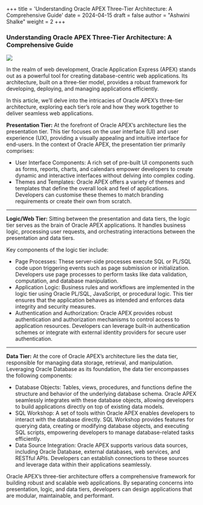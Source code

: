 +++
title = 'Understanding Oracle APEX Three-Tier Architecture: A Comprehensive Guide'
date = 2024-04-15
draft = false
author = "Ashwini Shalke"
weight = 2
+++

### Understanding Oracle APEX Three-Tier Architecture: A Comprehensive Guide

![](https://cdn-images-1.medium.com/max/2400/1*FJNBjXS7zXYVVPsjaDPFIw.jpeg)

In the realm of web development, Oracle Application Express (APEX) stands out as a powerful tool for creating database-centric web applications. Its architecture, built on a three-tier model, provides a robust framework for developing, deploying, and managing applications efficiently.

In this article, we’ll delve into the intricacies of Oracle APEX’s three-tier architecture, exploring each tier’s role and how they work together to deliver seamless web applications.

**Presentation Tier:** At the forefront of Oracle APEX’s architecture lies the presentation tier. This tier focuses on the user interface (UI) and user experience (UX), providing a visually appealing and intuitive interface for end-users. In the context of Oracle APEX, the presentation tier primarily comprises:

*   User Interface Components: A rich set of pre-built UI components such as forms, reports, charts, and calendars empower developers to create dynamic and interactive interfaces without delving into complex coding.
*   Themes and Templates: Oracle APEX offers a variety of themes and templates that define the overall look and feel of applications. Developers can customise these themes to match branding requirements or create their own from scratch.
---
**Logic/Web Tier:** Sitting between the presentation and data tiers, the logic tier serves as the brain of Oracle APEX applications. It handles business logic, processing user requests, and orchestrating interactions between the presentation and data tiers.

Key components of the logic tier include:

*   Page Processes: These server-side processes execute SQL or PL/SQL code upon triggering events such as page submission or initialization. Developers use page processes to perform tasks like data validation, computation, and database manipulation.
*   Application Logic: Business rules and workflows are implemented in the logic tier using Oracle PL/SQL, JavaScript, or procedural logic. This tier ensures that the application behaves as intended and enforces data integrity and security measures.
*   Authentication and Authorization: Oracle APEX provides robust authentication and authorization mechanisms to control access to application resources. Developers can leverage built-in authentication schemes or integrate with external identity providers for secure user authentication.
---
**Data Tier:** At the core of Oracle APEX’s architecture lies the data tier, responsible for managing data storage, retrieval, and manipulation. Leveraging Oracle Database as its foundation, the data tier encompasses the following components:

*   Database Objects: Tables, views, procedures, and functions define the structure and behavior of the underlying database schema. Oracle APEX seamlessly integrates with these database objects, allowing developers to build applications directly on top of existing data models.
*   SQL Workshop: A set of tools within Oracle APEX enables developers to interact with the database directly. SQL Workshop provides features for querying data, creating or modifying database objects, and executing SQL scripts, empowering developers to manage database-related tasks efficiently.
*   Data Source Integration: Oracle APEX supports various data sources, including Oracle Database, external databases, web services, and RESTful APIs. Developers can establish connections to these sources and leverage data within their applications seamlessly.

Oracle APEX’s three-tier architecture offers a comprehensive framework for building robust and scalable web applications. By separating concerns into presentation, logic, and data tiers, developers can design applications that are modular, maintainable, and performant.